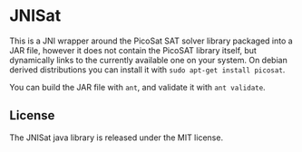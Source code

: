 JNISat
======

This is a JNI wrapper around the PicoSat SAT solver library packaged into
a JAR file, however it does not contain the PicoSAT library itself, but 
dynamically links to the currently available one on your system. On debian
derived distributions you can install it with `sudo apt-get install picosat`.

You can build the JAR file with `ant`, and validate it with `ant validate`.

## License

The JNISat java library is released under the MIT license.

